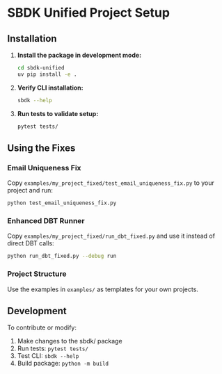 # SBDK Unified Project Setup

## Installation

1. **Install the package in development mode:**
   ```bash
   cd sbdk-unified
   uv pip install -e .
   ```

2. **Verify CLI installation:**
   ```bash
   sbdk --help
   ```

3. **Run tests to validate setup:**
   ```bash
   pytest tests/
   ```

## Using the Fixes

### Email Uniqueness Fix
Copy `examples/my_project_fixed/test_email_uniqueness_fix.py` to your project and run:
```bash
python test_email_uniqueness_fix.py
```

### Enhanced DBT Runner
Copy `examples/my_project_fixed/run_dbt_fixed.py` and use it instead of direct DBT calls:
```bash
python run_dbt_fixed.py --debug run
```

### Project Structure
Use the examples in `examples/` as templates for your own projects.

## Development

To contribute or modify:
1. Make changes to the sbdk/ package
2. Run tests: `pytest tests/`
3. Test CLI: `sbdk --help`
4. Build package: `python -m build`
